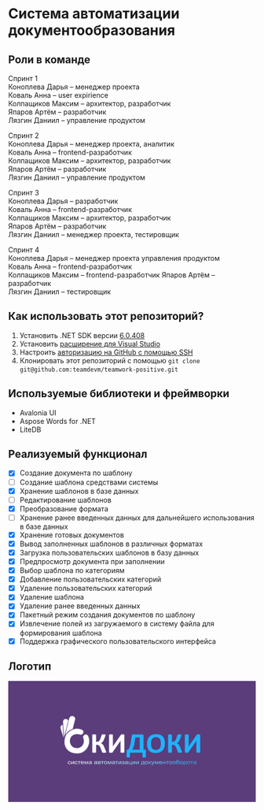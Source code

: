 # Cистема автоматизации документообразования

## Роли в команде  
Спринт 1  
Коноплева Дарья – менеджер проекта  
Коваль Анна – user expirience  
Колпащиков Максим – архитектор, разработчик  
Япаров Артём – разработчик  
Лязгин Даниил – управление продуктом

Спринт 2  
Коноплева Дарья – менеджер проекта, аналитик  
Коваль Анна – frontend-разработчик  
Колпащиков Максим – архитектор, разработчик  
Япаров Артём – разработчик  
Лязгин Даниил – управление продуктом  

Спринт 3  
Коноплева Дарья – разработчик  
Коваль Анна – frontend-разработчик  
Колпащиков Максим – архитектор, разработчик  
Япаров Артём – разработчик  
Лязгин Даниил – менеджер проекта, тестировщик

Спринт 4  
Коноплева Дарья – менеджер проекта управления продуктом  
Коваль Анна – frontend-разработчик  
Колпащиков Максим – frontend-разработчик 
Япаров Артём – разработчик  
Лязгин Даниил – тестировщик
## Как использовать этот репозиторий?

1. Установить .NET SDK версии [6.0.408](https://dotnet.microsoft.com/en-us/download/dotnet/6.0)
2. Установить [расширение для Visual Studio](https://marketplace.visualstudio.com/items?itemName=AvaloniaTeam.AvaloniaVS)
3. Настроить [авторизацию на GitHub с помощью SSH](https://docs.github.com/ru/get-started/getting-started-with-git/about-remote-repositories#cloning-with-ssh-urls)
4. Клонировать этот репозиторий с помощью `git clone git@github.com:teamdevm/teamwork-positive.git`

## Используемые библиотеки и фреймворки

- Avalonia UI
- Aspose Words for .NET
- LiteDB

## Реализуемый функционал

- [x] Создание документа по шаблону
- [ ] Создание шаблона средствами системы
- [x] Хранение шаблонов в базе данных
- [ ] Редактирование шаблонов
- [x] Преобразование формата
- [ ] Хранение ранее введенных данных для дальнейшего использования в базе данных
- [x] Хранение готовых документов
- [x] Вывод заполненных шаблонов в различных форматах
- [x] Загрузка пользовательских шаблонов в базу данных
- [x] Предпросмотр документа при заполнении
- [x] Выбор шаблона по категориям
- [x] Добавление пользовательских категорий
- [x] Удаление пользовательских категорий
- [x] Удаление шаблона
- [x] Удаление ранее введенных данных
- [x] Пакетный режим создания документов по шаблону
- [x] Извлечение полей из загружаемого в систему файла для формирования шаблона
- [x] Поддержка графического пользовательского интерфейса

## Логотип  

![Красотища какая](Логотип.png)
